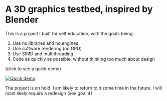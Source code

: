 # A 3D graphics testbed, inspired by Blender

This is a project I built for self education, with the goals being: 

1) Use no libraries and no engines
2) Use software rendering (no GPU) 
3) Use SIMD and multithreading
4) Code as quickly as possible, without thinking too much about design

(click to see a quick demo)

[![Quick demo](https://img.youtube.com/vi/cqdyQezP9Ck/0.jpg)](https://www.youtube.com/watch?v=cqdyQezP9Ck)

The project is on hold. I am likely to return to it some time in the future. I will most likely require a redesign (see goal 4)
